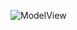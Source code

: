 ![ModelView](http://www.plantuml.com/plantuml/proxy?idx=0&src=https://raw.githubusercontent.com/teramont/databaseQuestioning/blob/master/Information/Diagrams/usecasemodel/main.pu)
